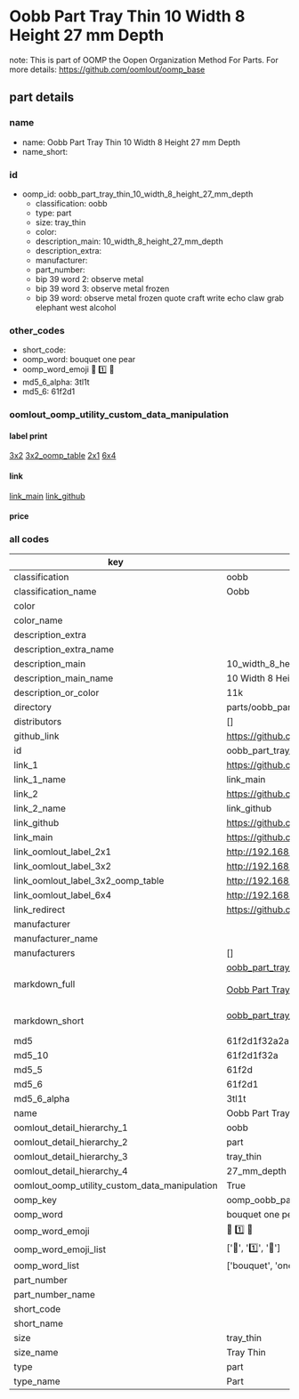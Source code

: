 # Oobb Part Tray Thin 10 Width 8 Height 27 mm Depth  

note: This is part of OOMP the Oopen Organization Method For Parts. For more details: https://github.com/oomlout/oomp_base

##  part details
  







### name
* name: Oobb Part Tray Thin 10 Width 8 Height 27 mm Depth
* name_short: 
### id
* oomp_id: oobb_part_tray_thin_10_width_8_height_27_mm_depth
  * classification: oobb
  * type: part
  * size: tray_thin
  * color: 
  * description_main: 10_width_8_height_27_mm_depth
  * description_extra: 
  * manufacturer: 
  * part_number: 
  * bip 39 word 2: observe metal
  * bip 39 word 3: observe metal frozen
  * bip 39 word: observe metal frozen quote craft write echo claw grab elephant west alcohol

### other_codes
* short_code: 
* oomp_word: bouquet one pear
* oomp_word_emoji :bouquet: :one: :pear:
* md5_6_alpha: 3tl1t
* md5_6: 61f2d1






### oomlout_oomp_utility_custom_data_manipulation
#### label print
[3x2](http://192.168.1.245:1112/?label=oomp%203tl1t)
[3x2_oomp_table](http://192.168.1.108:1112/?label=oomp%203tl1t)
[2x1](http://192.168.1.242:1112/?label=oomp%203tl1t)
[6x4](http://192.168.1.55:1112/?label=oomp%203tl1t)    

#### link

[link_main](https://github.com/oomlout/oomlout_oomp_version_1_messy/tree/main/parts/oobb_part_tray_thin_10_width_8_height_27_mm_depth) [link_github](https://github.com/oomlout/oomlout_oomp_version_1_messy/tree/main/parts/oobb_part_tray_thin_10_width_8_height_27_mm_depth)                             

#### price







### all codes 
| key | value |  
| --- | --- |  
| classification | oobb |  
| classification_name | Oobb |  
| color |  |  
| color_name |  |  
| description_extra |  |  
| description_extra_name |  |  
| description_main | 10_width_8_height_27_mm_depth |  
| description_main_name | 10 Width 8 Height 27 mm Depth |  
| description_or_color | 11k |  
| directory | parts/oobb_part_tray_thin_10_width_8_height_27_mm_depth |  
| distributors | [] |  
| github_link | https://github.com/oomlout/oomlout_oomp_part_src/tree/main/parts/oobb_part_tray_thin_10_width_8_height_27_mm_depth |  
| id | oobb_part_tray_thin_10_width_8_height_27_mm_depth |  
| link_1 | https://github.com/oomlout/oomlout_oomp_version_1_messy/tree/main/parts/oobb_part_tray_thin_10_width_8_height_27_mm_depth |  
| link_1_name | link_main |  
| link_2 | https://github.com/oomlout/oomlout_oomp_version_1_messy/tree/main/parts/oobb_part_tray_thin_10_width_8_height_27_mm_depth |  
| link_2_name | link_github |  
| link_github | https://github.com/oomlout/oomlout_oomp_version_1_messy/tree/main/parts/oobb_part_tray_thin_10_width_8_height_27_mm_depth |  
| link_main | https://github.com/oomlout/oomlout_oomp_version_1_messy/tree/main/parts/oobb_part_tray_thin_10_width_8_height_27_mm_depth |  
| link_oomlout_label_2x1 | http://192.168.1.242:1112/?label=oomp%203tl1t |  
| link_oomlout_label_3x2 | http://192.168.1.245:1112/?label=oomp%203tl1t |  
| link_oomlout_label_3x2_oomp_table | http://192.168.1.108:1112/?label=oomp%203tl1t |  
| link_oomlout_label_6x4 | http://192.168.1.55:1112/?label=oomp%203tl1t |  
| link_redirect | https://github.com/oomlout/oomlout_oomp_version_1_messy/tree/main/parts/oobb_part_tray_thin_10_width_8_height_27_mm_depth |  
| manufacturer |  |  
| manufacturer_name |  |  
| manufacturers | [] |  
| markdown_full | [oobb_part_tray_thin_10_width_8_height_27_mm_depth](none)<br>[](none)<br>[Oobb Part Tray Thin 10 Width 8 Height 27 Mm Depth](none)<br><br> |  
| markdown_short | [oobb_part_tray_thin_10_width_8_height_27_mm_depth](none)<br><br> |  
| md5 | 61f2d1f32a2a08bffa190b00bb6304c3 |  
| md5_10 | 61f2d1f32a |  
| md5_5 | 61f2d |  
| md5_6 | 61f2d1 |  
| md5_6_alpha | 3tl1t |  
| name | Oobb Part Tray Thin 10 Width 8 Height 27 mm Depth |  
| oomlout_detail_hierarchy_1 | oobb |  
| oomlout_detail_hierarchy_2 | part |  
| oomlout_detail_hierarchy_3 | tray_thin |  
| oomlout_detail_hierarchy_4 | 27_mm_depth |  
| oomlout_oomp_utility_custom_data_manipulation | True |  
| oomp_key | oomp_oobb_part_tray_thin_10_width_8_height_27_mm_depth |  
| oomp_word | bouquet one pear |  
| oomp_word_emoji | :bouquet: :one: :pear: |  
| oomp_word_emoji_list | [':bouquet:', ':one:', ':pear:'] |  
| oomp_word_list | ['bouquet', 'one', 'pear'] |  
| part_number |  |  
| part_number_name |  |  
| short_code |  |  
| short_name |  |  
| size | tray_thin |  
| size_name | Tray Thin |  
| type | part |  
| type_name | Part |  

